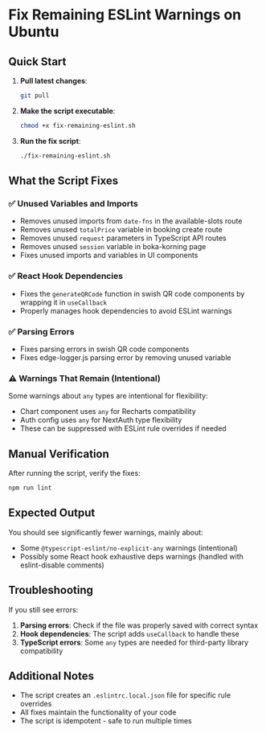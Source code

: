 # Fix Remaining ESLint Warnings on Ubuntu

## Quick Start

1. **Pull latest changes**:
   ```bash
   git pull
   ```

2. **Make the script executable**:
   ```bash
   chmod +x fix-remaining-eslint.sh
   ```

3. **Run the fix script**:
   ```bash
   ./fix-remaining-eslint.sh
   ```

## What the Script Fixes

### ✅ Unused Variables and Imports
- Removes unused imports from `date-fns` in the available-slots route
- Removes unused `totalPrice` variable in booking create route
- Removes unused `request` parameters in TypeScript API routes
- Removes unused `session` variable in boka-korning page
- Fixes unused imports and variables in UI components

### ✅ React Hook Dependencies
- Fixes the `generateQRCode` function in swish QR code components by wrapping it in `useCallback`
- Properly manages hook dependencies to avoid ESLint warnings

### ✅ Parsing Errors
- Fixes parsing errors in swish QR code components
- Fixes edge-logger.js parsing error by removing unused variable

### ⚠️ Warnings That Remain (Intentional)
Some warnings about `any` types are intentional for flexibility:
- Chart component uses `any` for Recharts compatibility
- Auth config uses `any` for NextAuth type flexibility
- These can be suppressed with ESLint rule overrides if needed

## Manual Verification

After running the script, verify the fixes:

```bash
npm run lint
```

## Expected Output

You should see significantly fewer warnings, mainly about:
- Some `@typescript-eslint/no-explicit-any` warnings (intentional)
- Possibly some React hook exhaustive deps warnings (handled with eslint-disable comments)

## Troubleshooting

If you still see errors:

1. **Parsing errors**: Check if the file was properly saved with correct syntax
2. **Hook dependencies**: The script adds `useCallback` to handle these
3. **TypeScript errors**: Some `any` types are needed for third-party library compatibility

## Additional Notes

- The script creates an `.eslintrc.local.json` file for specific rule overrides
- All fixes maintain the functionality of your code
- The script is idempotent - safe to run multiple times
